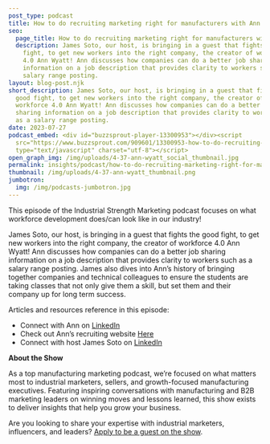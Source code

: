 ```yaml
---
post_type: podcast
title: How to do recruiting marketing right for manufacturers with Ann Wyatt
seo:
  page_title: How to do recruiting marketing right for manufacturers with Ann Wyatt
  description: James Soto, our host, is bringing in a guest that fights the good
    fight, to get new workers into the right company, the creator of workforce
    4.0 Ann Wyatt! Ann discusses how companies can do a better job sharing
    information on a job description that provides clarity to workers such as a
    salary range posting.
layout: blog-post.njk
short_description: James Soto, our host, is bringing in a guest that fights the
  good fight, to get new workers into the right company, the creator of
  workforce 4.0 Ann Wyatt! Ann discusses how companies can do a better job
  sharing information on a job description that provides clarity to workers such
  as a salary range posting.
date: 2023-07-27
podcast_embed: <div id="buzzsprout-player-13300953"></div><script
  src="https://www.buzzsprout.com/909601/13300953-how-to-do-recruiting-marketing-right-for-manufacturers-with-ann-wyatt.js?container_id=buzzsprout-player-13300953&player=small"
  type="text/javascript" charset="utf-8"></script>
open_graph_img: /img/uploads/4-37-ann-wyatt_social_thumbnail.jpg
permalink: insights/podcast/how-to-do-recruiting-marketing-right-for-manufacturers-with-ann-wyatt
thumbnail: /img/uploads/4-37-ann-wyatt_thumbnail.png
jumbotron:
  img: /img/podcasts-jumbotron.jpg
---
```

This episode of the Industrial Strength Marketing podcast focuses on what workforce development does/can look like in our industry!

James Soto, our host, is bringing in a guest that fights the good fight, to get new workers into the right company, the creator of workforce 4.0 Ann Wyatt! Ann discusses how companies can do a better job sharing information on a job description that provides clarity to workers such as a salary range posting. James also dives into Ann’s history of bringing together companies and technical colleagues to ensure the students are taking classes that not only give them a skill, but set them and their company up for long term success.

Articles and resources reference in this episode:

* Connect with Ann on [LinkedIn](https://www.linkedin.com/in/awyattrecruits?lipi=urn%3Ali%3Apage%3Ad_flagship3_profile_view_base_contact_details%3By%2FOaROTgStKbc5wI5o%2Br6Q%3D%3D)
* Check out Ann’s recruiting website [Here](https://www.annwyattrecruiting.com/)
* Connect with host James Soto on [LinkedIn](https://www.linkedin.com/in/jamessoto)

**About the Show**

As a top manufacturing marketing podcast, we’re focused on what matters most to industrial marketers, sellers, and growth-focused manufacturing executives. Featuring inspiring conversations with manufacturing and B2B marketing leaders on winning moves and lessons learned, this show exists to deliver insights that help you grow your business.



Are you looking to share your expertise with industrial marketers, influencers, and leaders? [Apply to be a guest on the show](https://industrialstrengthmarketing.com/insights/guest-request/).